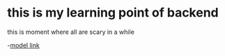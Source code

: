 # this is my learning point of backend 

this is moment where all are scary in a while

-[model link](http://127.0.0.1:55681/?code=36df33f0925362b1df57&state=5e98d511ca0e460898b0da139afd242e)